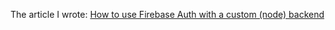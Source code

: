 The article I wrote: [How to use Firebase Auth with a custom (node) backend](https://itnext.io/how-to-use-firebase-auth-with-a-custom-node-backend-99a106376c8a?source=friends_link&sk=ab8373c4ce9c869728e97b6ac4e160d2)
